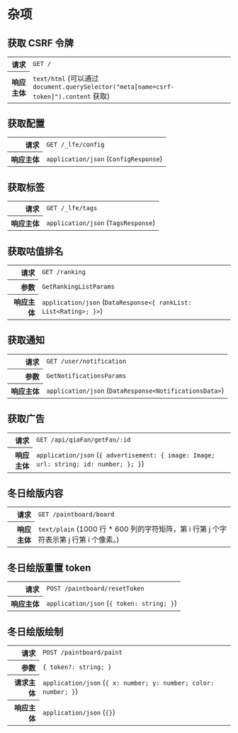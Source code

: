 # 杂项

## 获取 CSRF 令牌

<table>
  <tr>
    <th align="right">请求</th>
    <td><code>GET /</code></td>
  </tr>
  <tr>
    <th align="right">响应主体</th>
    <td><code>text/html</code> (可以通过 <code>document.querySelector("meta[name=csrf-token]").content</code> 获取)</td>
  </tr>
</table>

## 获取配置

<table>
  <tr>
    <th align="right">请求</th>
    <td><code>GET /_lfe/config</code></td>
  </tr>
  <tr>
    <th align="right">响应主体</th>
    <td><code>application/json</code> (<code>ConfigResponse</code>)</td>
  </tr>
</table>

## 获取标签

<table>
  <tr>
    <th align="right">请求</th>
    <td><code>GET /_lfe/tags</code></td>
  </tr>
  <tr>
    <th align="right">响应主体</th>
    <td><code>application/json</code> (<code>TagsResponse</code>)</td>
  </tr>
</table>

## 获取咕值排名

<table>
  <tr>
    <th align="right">请求</th>
    <td><code>GET /ranking</code></td>
  </tr>
  <tr>
    <th align="right">参数</th>
    <td><code>GetRankingListParams</code></td>
  </tr>
  <tr>
    <th align="right">响应主体</th>
    <td><code>application/json</code> (<code>DataResponse&lt;{ rankList: List&lt;Rating&gt;; }&gt;</code>)</td>
  </tr>
</table>

## 获取通知

<table>
  <tr>
    <th align="right">请求</th>
    <td><code>GET /user/notification</code></td>
  </tr>
  <tr>
    <th align="right">参数</th>
    <td><code>GetNotificationsParams</code></td>
  </tr>
  <tr>
    <th align="right">响应主体</th>
    <td><code>application/json</code> (<code>DataResponse&lt;NotificationsData&gt;</code>)</td>
  </tr>
</table>

## 获取广告

<table>
  <tr>
    <th align="right">请求</th>
    <td><code>GET /api/qiaFan/getFan/:id</code></td>
  </tr>
  <tr>
    <th align="right">响应主体</th>
    <td><code>application/json</code> (<code>{ advertisement: { image: Image; url: string; id: number; }; }</code>)</td>
  </tr>
</table>

## 冬日绘版内容

<table>
  <tr>
    <th align="right">请求</th>
    <td><code>GET /paintboard/board</code></td>
  </tr>
  <tr>
    <th align="right">响应主体</th>
    <td><code>text/plain</code> (1000 行 * 600 列的字符矩阵，第 i 行第 j 个字符表示第 j 行第 i 个像素。)</td>
  </tr>
</table>

## 冬日绘版重置 token

<table>
  <tr>
    <th align="right">请求</th>
    <td><code>POST /paintboard/resetToken</code></td>
  </tr>
  <tr>
    <th align="right">响应主体</th>
    <td><code>application/json</code> (<code>{ token: string; }</code>)</td>
  </tr>
</table>

<!-- ## 冬日绘版更新检测

<table>
  <tr>
    <th align="right">请求</th>
    <td><code>GET wss://ws.luogu.com.cn/ws </code></td>
  </tr>
  <tr>
    <th align="right">响应主体</th>
    <td>自己意会</td>
  </tr>
</table> -->

## 冬日绘版绘制

<table>
  <tr>
    <th align="right">请求</th>
    <td><code>POST /paintboard/paint</code></td>
  </tr>
  <tr>
    <th align="right">参数</th>
    <td><code>{ token?: string; }</code></td>
  </tr>
  <tr>
    <th align="right">请求主体</th>
    <td><code>application/json</code> (<code>{ x: number; y: number; color: number; }</code>)</td>
  </tr>
  <tr>
    <th align="right">响应主体</th>
    <td><code>application/json</code> (<code>{}</code>)</td>
</table>
